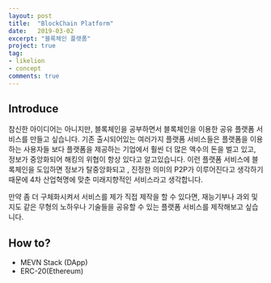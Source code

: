 ```yaml
---
layout: post
title:  "BlockChain Platform"
date:   2019-03-02
excerpt: "블록체인 플랫폼"
project: true
tag:
- likelion
- concept
comments: true
---
```


## Introduce

참신한 아이디어는 아니지만, 블록체인을 공부하면서 블록체인을 이용한 공유 플랫폼 서비스를 만들고 싶습니다.
기존 출시되어있는 여러가지 플랫폼 서비스들은 플랫폼을 이용하는 사용자들 보다 플랫폼을 제공하는 기업에서 훨씬 더 많은 액수의 돈을 벌고 있고, 정보가 중앙화되어 해킹의 위협이 항상 있다고 알고있습니다.
이런 플랫폼 서비스에 블록체인을 도입하면 정보가 탈중앙화되고 , 진정한 의미의 P2P가 이루어진다고 생각하기 때문에 4차 산업혁명에 맞춘 미래지향적인 서비스라고 생각합니다.

만약 좀 더 구체화시켜서 서비스를 제가 직접 제작을 할 수 있다면, 재능기부나 과외 및 지도 같은 무형의 노하우나 기술들을 공유할 수 있는 플랫폼 서비스를 제작해보고 싶습니다.


## How to?

- MEVN Stack (DApp)
- ERC-20(Ethereum)
